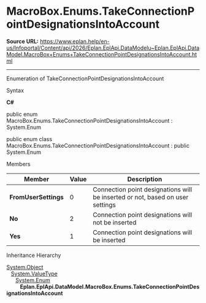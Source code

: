 # MacroBox.Enums.TakeConnectionPointDesignationsIntoAccount

**Source URL:** https://www.eplan.help/en-us/Infoportal/Content/api/2026/Eplan.EplApi.DataModelu~Eplan.EplApi.DataModel.MacroBox+Enums+TakeConnectionPointDesignationsIntoAccount.html

---

Enumeration of TakeConnectionPointDesignationsIntoAccount

Syntax

**C#**



public enum MacroBox.Enums.TakeConnectionPointDesignationsIntoAccount : System.Enum

public enum class MacroBox.Enums.TakeConnectionPointDesignationsIntoAccount : public System.Enum


Members

| Member | Value | Description |
| --- | --- | --- |
| **FromUserSettings** | 0 | Connection point designations will be inserted or not, based on user settings |
| **No** | 2 | Connection point designations will not be inserted |
| **Yes** | 1 | Connection point designations will be inserted |

Inheritance Hierarchy

[System.Object](#)  
   [System.ValueType](#)  
      [System.Enum](#)  
         **Eplan.EplApi.DataModel.MacroBox.Enums.TakeConnectionPointDesignationsIntoAccount**
